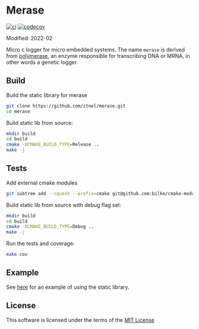 # Merase

[![ci](https://github.com/ztnel/merase/actions/workflows/ci.yaml/badge.svg)](https://github.com/ztnel/merase/actions/workflows/ci.yaml) [![codecov](https://codecov.io/gh/ztnel/merase/branch/master/graph/badge.svg?token=6Q7DKCSAVU)](https://codecov.io/gh/ztnel/merase)

Modified: 2022-02

Micro c logger for micro embedded systems. The name `merase` is derived from [polymerase](https://en.wikipedia.org/wiki/Polymerase), an enzyme responsible for transcribing DNA or MRNA, in other words a genetic logger.

## Build
Build the static library for merase
```bash
git clone https://github.com/ztnel/merase.git
cd merase
```

Build static lib from source:
```bash
mkdir build
cd build
cmake -DCMAKE_BUILD_TYPE=Release ..
make -j
```

## Tests
Add external cmake modules
```bash
git subtree add --squash --prefix=cmake git@github.com:bilke/cmake-modules.git master
```

Build static lib from source with debug flag set:
```bash
mkdir build
cd build
cmake -DCMAKE_BUILD_TYPE=Debug ..
make -j
```

Run the tests and coverage:
```bash
make cov
```

## Example
See [here](examples) for an example of using the static library.

## License
This software is licensed under the terms of the [MIT License](LICENSE)